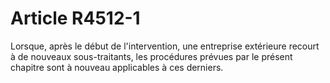 # Article R4512-1

  
Lorsque, après le début de l'intervention, une entreprise extérieure recourt à de nouveaux sous-traitants, les procédures prévues par le présent chapitre sont à nouveau applicables à ces derniers.